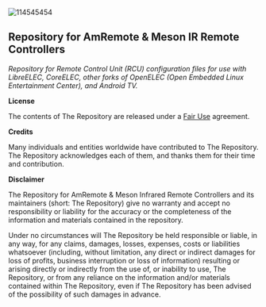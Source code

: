 ![114545454](https://user-images.githubusercontent.com/49594656/118380872-f8e8b480-b5aa-11eb-8a1f-2ead6e99fc40.jpg)
## Repository for AmRemote & Meson IR Remote Controllers

*Repository for Remote Control Unit (RCU) configuration files for use with LibreELEC, CoreELEC, other forks of OpenELEC (Open Embedded Linux Entertainment Center), and Android TV.*

**License**

The contents of The Repository are released under a [Fair Use](http://www.dmlp.org/legal-guide/fair-use) agreement.

**Credits**

Many individuals and entities worldwide have contributed to The Repository. The Repository acknowledges each of them, and thanks them for their time and contribution.

**Disclaimer**

The Repository for AmRemote & Meson Infrared Remote Controllers and its maintainers (short: The Repository) give no warranty and accept no responsibility or liability for the accuracy or the completeness of the information and materials contained in the repository.

Under no circumstances will The Repository be held responsible or liable, in any way, for any claims, damages, losses, expenses, costs or liabilities whatsoever (including, without limitation, any direct or indirect damages for loss of profits, business interruption or loss of information) resulting or arising directly or indirectly from the use of, or inability to use, The Repository, or from any reliance on the information and/or materials contained within The Repository, even if The Repository has been advised of the possibility of such damages in advance.
